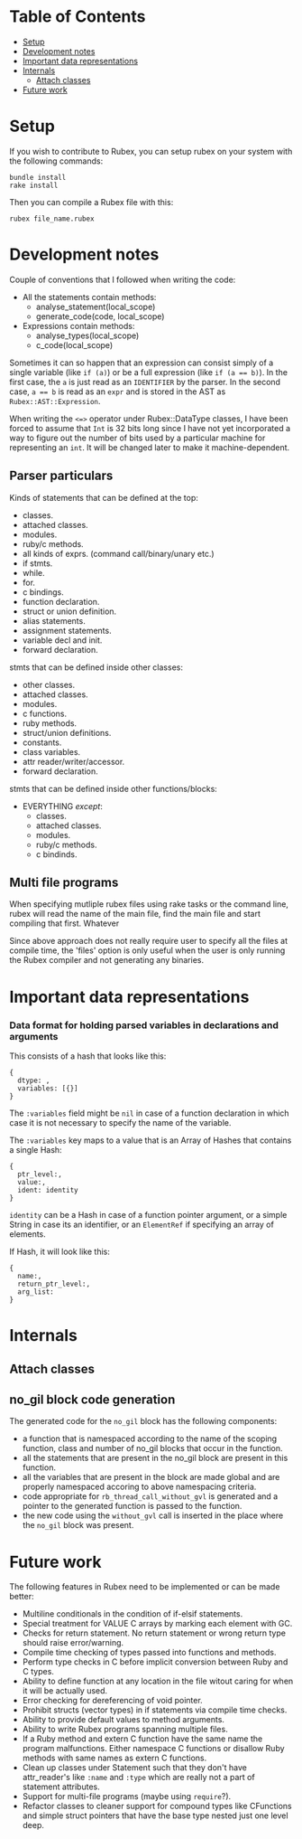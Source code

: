 # Table of Contents

<!-- MarkdownTOC autolink="true" bracket="round" -->

- [Setup](#setup)
- [Development notes](#development-notes)
- [Important data representations](#important-data-representations)
- [Internals](#internals)
  - [Attach classes](#attach-classes)
- [Future work](#future-work)

<!-- /MarkdownTOC -->

# Setup

If you wish to contribute to Rubex, you can setup rubex on your system with the following commands:
```
bundle install
rake install
```

Then you can compile a Rubex file with this:
```
rubex file_name.rubex
```

# Development notes

Couple of conventions that I followed when writing the code:
* All the statements contain methods:
  - analyse_statement(local_scope)
  - generate_code(code, local_scope)
* Expressions contain methods:
  - analyse_types(local_scope)
  - c_code(local_scope)

Sometimes it can so happen that an expression can consist simply of a single variable 
(like `if (a)`) or be a full expression (like `if (a == b)`). In the first case, the 
`a` is just read as an `IDENTIFIER` by the parser. In the second case, `a == b` is 
read as an `expr` and is stored in the AST as `Rubex::AST::Expression`.

When writing the `<=>` operator under Rubex::DataType classes, I have been forced to 
assume that `Int` is 32 bits long since I have not yet incorporated a way to figure 
out the number of bits used by a particular machine for representing an `int`. 
It will be changed later to make it machine-dependent.

## Parser particulars

Kinds of statements that can be defined at the top:
* classes.
* attached classes.
* modules.
* ruby/c methods.
* all kinds of exprs. (command call/binary/unary etc.)
* if stmts.
* while.
* for.
* c bindings.
* function declaration.
* struct or union definition.
* alias statements.
* assignment statements.
* variable decl and init.
* forward declaration.

stmts that can be defined inside other classes:
* other classes.
* attached classes.
* modules.
* c functions.
* ruby methods.
* struct/union definitions.
* constants.
* class variables.
* attr reader/writer/accessor.
* forward declaration.

stmts that can be defined inside other functions/blocks:
* EVERYTHING _except_:
  - classes.
  - attached classes.
  - modules.
  - ruby/c methods.
  - c bindinds.

## Multi file programs

When specifying mutliple rubex files using rake tasks or the command line, rubex will read
the name of the main file, find the main file and start compiling that first. Whatever

Since above approach does not really require user to specify all the files at compile time,
the 'files' option is only useful when the user is only running the Rubex compiler and not
generating any binaries.

# Important data representations

### Data format for holding parsed variables in declarations and arguments

This consists of a hash that looks like this:
```
{
  dtype: ,
  variables: [{}]
}
```

The `:variables` field might be `nil` in case of a function declaration in which
case it is not necessary to specify the name of the variable.

The `:variables` key maps to a value that is an Array of Hashes that contains a single Hash:
```
{
  ptr_level:,
  value:,
  ident: identity
}
```

`identity` can be a Hash in case of a function pointer argument, or a simple String in case 
its an identifier, or an `ElementRef` if specifying an array of elements.

If Hash, it will look like this:
```
{
  name:,
  return_ptr_level:,
  arg_list:
}
```

# Internals

## Attach classes

## no_gil block code generation

The generated code for the `no_gil` block has the following components:
* a function that is namespaced according to the name of the scoping
    function, class and number of no_gil blocks that occur in the function.
* all the statements that are present in the no_gil block are present in this function.
* all the variables that are present in the block are made global and are properly
    namespaced accoring to above namespacing criteria.
* code appropriate for `rb_thread_call_without_gvl` is generated and a pointer to the
  generated function is passed to the function.
* the new code using the `without_gvl` call is inserted in the place where the `no_gil`
    block was present.

# Future work

The following features in Rubex need to be implemented or can be made better:

* Multiline conditionals in the condition of if-elsif statements.
* Special treatment for VALUE C arrays by marking each element with GC.
* Checks for return statement. No return statement or wrong return type should raise error/warning.
* Compile time checking of types passed into functions and methods.
* Perform type checks in C before implicit conversion between Ruby and C types.
* Ability to define function at any location in the file witout caring for when it will be actually used.
* Error checking for dereferencing of void pointer.
* Prohibit structs (vector types) in if statements via compile time checks.
* Ability to provide default values to method arguments.
* Ability to write Rubex programs spanning multiple files.
* If a Ruby method and extern C function have the same name the program malfunctions. Either namespace C functions or disallow Ruby methods with same names as extern C functions.
* Clean up classes under Statement such that they don't have attr_reader's like `:name` and `:type` which are really not a part of statement attributes.
* Support for multi-file programs (maybe using `require`?).
* Refactor classes to cleaner support for compound types like CFunctions and simple struct pointers that have the base type nested just one level deep.
